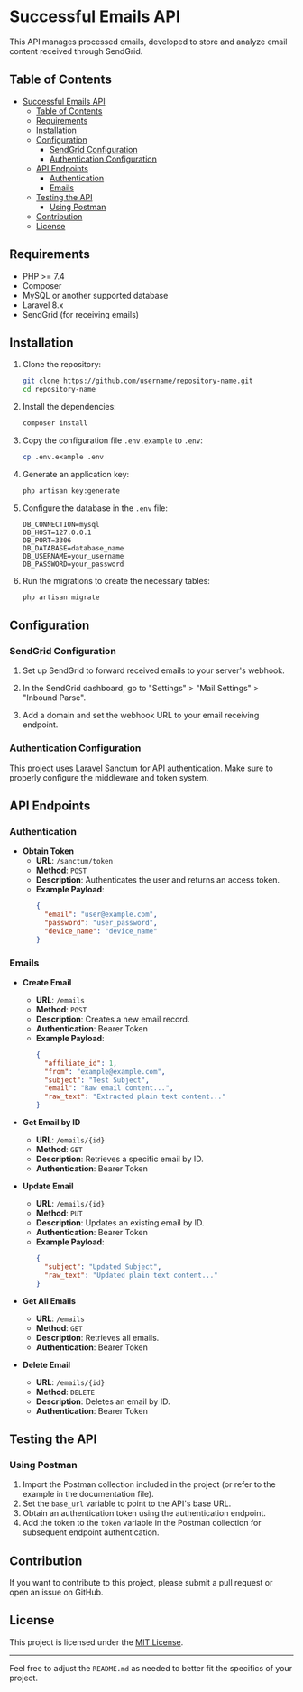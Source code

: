 # Successful Emails API

This API manages processed emails, developed to store and analyze email content received through SendGrid.

## Table of Contents

- [Successful Emails API](#successful-emails-api)
  - [Table of Contents](#table-of-contents)
  - [Requirements](#requirements)
  - [Installation](#installation)
  - [Configuration](#configuration)
    - [SendGrid Configuration](#sendgrid-configuration)
    - [Authentication Configuration](#authentication-configuration)
  - [API Endpoints](#api-endpoints)
    - [Authentication](#authentication)
    - [Emails](#emails)
  - [Testing the API](#testing-the-api)
    - [Using Postman](#using-postman)
  - [Contribution](#contribution)
  - [License](#license)

## Requirements

- PHP >= 7.4
- Composer
- MySQL or another supported database
- Laravel 8.x
- SendGrid (for receiving emails)

## Installation

1. Clone the repository:

   ```bash
   git clone https://github.com/username/repository-name.git
   cd repository-name
   ```

2. Install the dependencies:

   ```bash
   composer install
   ```

3. Copy the configuration file `.env.example` to `.env`:

   ```bash
   cp .env.example .env
   ```

4. Generate an application key:

   ```bash
   php artisan key:generate
   ```

5. Configure the database in the `.env` file:

   ```
   DB_CONNECTION=mysql
   DB_HOST=127.0.0.1
   DB_PORT=3306
   DB_DATABASE=database_name
   DB_USERNAME=your_username
   DB_PASSWORD=your_password
   ```

6. Run the migrations to create the necessary tables:

   ```bash
   php artisan migrate
   ```

## Configuration

### SendGrid Configuration

1. Set up SendGrid to forward received emails to your server's webhook.

2. In the SendGrid dashboard, go to "Settings" > "Mail Settings" > "Inbound Parse".

3. Add a domain and set the webhook URL to your email receiving endpoint.

### Authentication Configuration

This project uses Laravel Sanctum for API authentication. Make sure to properly configure the middleware and token system.

## API Endpoints

### Authentication

- **Obtain Token**
  - **URL**: `/sanctum/token`
  - **Method**: `POST`
  - **Description**: Authenticates the user and returns an access token.
  - **Example Payload**:
    ```json
    {
      "email": "user@example.com",
      "password": "user_password",
      "device_name": "device_name"
    }
    ```

### Emails

- **Create Email**
  - **URL**: `/emails`
  - **Method**: `POST`
  - **Description**: Creates a new email record.
  - **Authentication**: Bearer Token
  - **Example Payload**:
    ```json
    {
      "affiliate_id": 1,
      "from": "example@example.com",
      "subject": "Test Subject",
      "email": "Raw email content...",
      "raw_text": "Extracted plain text content..."
    }
    ```

- **Get Email by ID**
  - **URL**: `/emails/{id}`
  - **Method**: `GET`
  - **Description**: Retrieves a specific email by ID.
  - **Authentication**: Bearer Token

- **Update Email**
  - **URL**: `/emails/{id}`
  - **Method**: `PUT`
  - **Description**: Updates an existing email by ID.
  - **Authentication**: Bearer Token
  - **Example Payload**:
    ```json
    {
      "subject": "Updated Subject",
      "raw_text": "Updated plain text content..."
    }
    ```

- **Get All Emails**
  - **URL**: `/emails`
  - **Method**: `GET`
  - **Description**: Retrieves all emails.
  - **Authentication**: Bearer Token

- **Delete Email**
  - **URL**: `/emails/{id}`
  - **Method**: `DELETE`
  - **Description**: Deletes an email by ID.
  - **Authentication**: Bearer Token

## Testing the API

### Using Postman

1. Import the Postman collection included in the project (or refer to the example in the documentation file).
2. Set the `base_url` variable to point to the API's base URL.
3. Obtain an authentication token using the authentication endpoint.
4. Add the token to the `token` variable in the Postman collection for subsequent endpoint authentication.

## Contribution

If you want to contribute to this project, please submit a pull request or open an issue on GitHub.

## License

This project is licensed under the [MIT License](LICENSE).

---

Feel free to adjust the `README.md` as needed to better fit the specifics of your project.